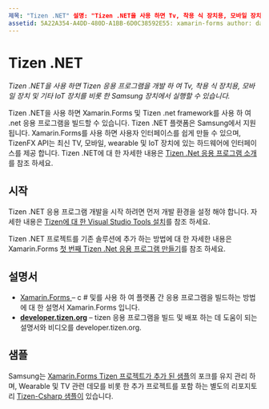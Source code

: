 ```yaml
---
제목: "Tizen .NET" 설명: "Tizen .NET을 사용 하면 Tv, 착용 식 장치용, 모바일 장치 및 기타 IoT 장치를 포함 하 여 Samsung 장치에서 실행 되는 Tizen 운영 체제용 응용 프로그램을 개발할 수 있습니다."
assetid: 5A22A354-A4DD-480D-A1BB-6D0C38592E55: xamarin-forms author: davidbritch: dabritch:: 09/26/2018-loc: [ Xamarin.Forms ,]입니다. Xamarin.Essentials
---
```


# <a name="tizen-net"></a>Tizen .NET

_Tizen .NET을 사용 하면 Tizen 응용 프로그램을 개발 하 여 Tv, 착용 식 장치용, 모바일 장치 및 기타 IoT 장치를 비롯 한 Samsung 장치에서 실행할 수 있습니다._

Tizen .NET을 사용 하면 Xamarin.Forms 및 Tizen .net framework를 사용 하 여 .net 응용 프로그램을 빌드할 수 있습니다. Tizen .NET 플랫폼은 Samsung에서 지원 됩니다. Xamarin.Forms를 사용 하면 사용자 인터페이스를 쉽게 만들 수 있으며, TizenFX API는 최신 TV, 모바일, wearable 및 IoT 장치에 있는 하드웨어에 인터페이스를 제공 합니다. Tizen .NET에 대 한 자세한 내용은 [Tizen .Net 응용 프로그램 소개](https://developer.tizen.org/development/training/.net-application)를 참조 하세요.

## <a name="get-started"></a>시작

Tizen .NET 응용 프로그램 개발을 시작 하려면 먼저 개발 환경을 설정 해야 합니다. 자세한 내용은 [Tizen에 대 한 Visual Studio Tools 설치](https://developer.tizen.org/development/visual-studio-tools-tizen/installing-visual-studio-tools-tizen)를 참조 하세요.

Tizen .NET 프로젝트를 기존 솔루션에 추가 하는 방법에 대 한 자세한 내용은 Xamarin.Forms [첫 번째 Tizen .Net 응용 프로그램 만들기](https://developer.tizen.org/development/training/.net-application/creating-your-first-tizen-.net-application)를 참조 하세요.

## <a name="documentation"></a>설명서

- [ Xamarin.Forms ](~/xamarin-forms/index.yml) &ndash; c # 및를 사용 하 여 플랫폼 간 응용 프로그램을 빌드하는 방법에 대 한 설명서 Xamarin.Forms 입니다.
- [**developer.tizen.org**](https://developer.tizen.org/development) &ndash; tizen 응용 프로그램을 빌드 및 배포 하는 데 도움이 되는 설명서와 비디오를 developer.tizen.org.

## <a name="samples"></a>샘플

Samsung는 [ Xamarin.Forms Tizen 프로젝트가 추가 된 샘플](https://github.com/Samsung/xamarin-forms-samples)의 포크를 유지 관리 하며, Wearable 및 TV 관련 데모를 비롯 한 추가 프로젝트를 포함 하는 별도의 리포지토리 [Tizen-Csharp 샘플이](https://github.com/Samsung/Tizen-CSharp-Samples) 있습니다.
